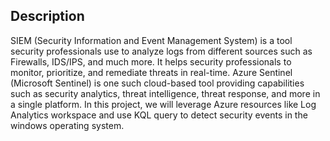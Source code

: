 <h2>Description</h2>
SIEM (Security Information and Event Management System) is a tool security professionals use to analyze logs from different sources such as Firewalls, IDS/IPS, and much more. It helps security professionals to monitor, prioritize, and remediate threats in real-time. Azure Sentinel (Microsoft Sentinel) is one such cloud-based tool providing capabilities such as security analytics, threat intelligence, threat response, and more in a single platform.  In this project, we will leverage Azure resources like Log Analytics workspace and use KQL query to detect security events in the windows operating system. 
